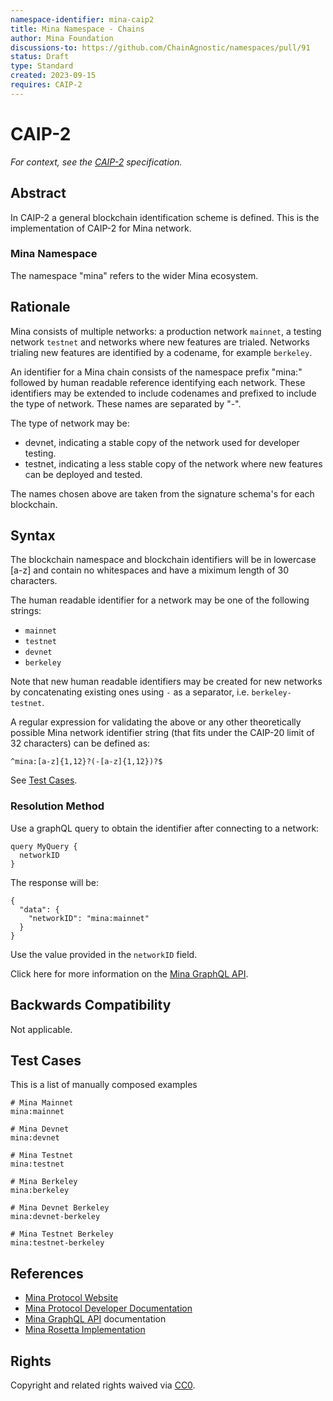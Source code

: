 ```yaml
---
namespace-identifier: mina-caip2
title: Mina Namespace - Chains
author: Mina Foundation
discussions-to: https://github.com/ChainAgnostic/namespaces/pull/91
status: Draft
type: Standard
created: 2023-09-15
requires: CAIP-2
---
```


# CAIP-2

*For context, see the [CAIP-2][] specification.*

## Abstract

In CAIP-2 a general blockchain identification scheme is defined. This is the implementation of CAIP-2 for Mina network.

### Mina Namespace

The namespace "mina" refers to the wider Mina ecosystem.

## Rationale

Mina consists of multiple networks: a production network `mainnet`, a testing network `testnet` and networks where new features are trialed. 
Networks trialing new features are identified by a codename, for example `berkeley`. 

An identifier for a Mina chain consists of the namespace prefix "mina:" followed by human readable reference identifying each network. 
These identifiers may be extended to include codenames and prefixed to include the type of network. These names are separated by "-". 

The type of network may be:
- devnet, indicating a stable copy of the network used for developer testing.
- testnet, indicating a less stable copy of the network where new features can be deployed and tested. 

The names chosen above are taken from the signature schema's for each blockchain.

## Syntax

The blockchain namespace and blockchain identifiers will be in lowercase [a-z] and contain no whitespaces and have a miximum length of 30 characters.

The human readable identifier for a network may be one of the following strings:

- `mainnet` 
- `testnet` 
- `devnet` 
- `berkeley`

Note that new human readable identifiers may be created for new networks by concatenating existing ones using `-` as a separator, i.e. `berkeley-testnet`. 

A regular expression for validating the above or any other theoretically possible Mina network identifier string (that fits under the CAIP-20 limit of 32 characters) can be defined as:

```
^mina:[a-z]{1,12}?(-[a-z]{1,12})?$
```

See [Test Cases](#test-cases).

### Resolution Method

Use a graphQL query to obtain the identifier after connecting to a network:

```
query MyQuery {
  networkID
}
```

The response will be:

```
{
  "data": {
    "networkID": "mina:mainnet"
  }
}
```

Use the value provided in the `networkID` field.

Click here for more information on the [Mina GraphQL API][].

## Backwards Compatibility

Not applicable.

## Test Cases

This is a list of manually composed examples

```
# Mina Mainnet
mina:mainnet

# Mina Devnet
mina:devnet

# Mina Testnet
mina:testnet

# Mina Berkeley 
mina:berkeley

# Mina Devnet Berkeley 
mina:devnet-berkeley

# Mina Testnet Berkeley 
mina:testnet-berkeley

```

## References

- [Mina Protocol Website][]
- [Mina Protocol Developer Documentation][]
- [Mina GraphQL API][] documentation
- [Mina Rosetta Implementation][] 

[CAIP-2]: https://ChainAgnostic.org/CAIPs/caip-2
[Mina GraphQL API]: https://docs.minaprotocol.com/node-developers/graphql-api
[Mina Protocol Website]: https://minaprotocol.com/
[Mina Protocol Developer Documentation]: https://docs.minaprotocol.com/
[Mina Rosetta Implementation]: https://docs.minaprotocol.com/node-operators/rosetta

## Rights

Copyright and related rights waived via [CC0](https://creativecommons.org/publicdomain/zero/1.0/).
